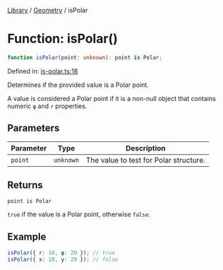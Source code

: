 <!-- markdownlint-disable -->
<!-- cspell: disable -->
[Library](../index.md) / [Geometry](./index.md) / isPolar

# Function: isPolar()

```ts
function isPolar(point: unknown): point is Polar;
```

Defined in: [is-polar.ts:18](https://github.com/technobuddha/library/blob/main/src/is-polar.ts#L18)

Determines if the provided value is a Polar point.

A value is considered a Polar point if it is a non-null object
that contains numeric `φ` and `r` properties.

## Parameters

| Parameter | Type | Description |
| ------ | ------ | ------ |
| `point` | `unknown` | The value to test for Polar structure. |

## Returns

`point is Polar`

`true` if the value is a Polar point, otherwise `false`.

## Example

```typescript
isPolar({ r: 10, φ: 20 }); // true
isPolar({ x: 10, y: 20 }); // false
```

